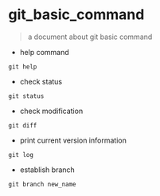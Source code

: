 # git_basic_command
> a document about git basic command

* help command
```
git help
```
* check status
```
git status
```
* check modification
```
git diff
```
* print current version information
```
git log
```
* establish branch
```
git branch new_name
```
